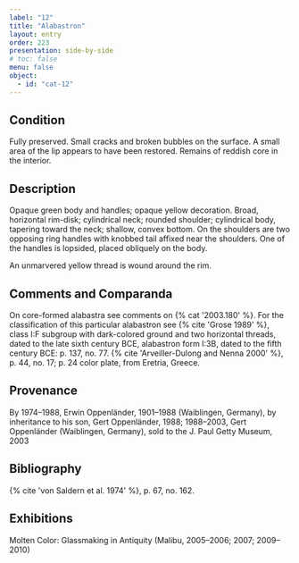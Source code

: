 ```yaml
---
label: "12"
title: "Alabastron"
layout: entry
order: 223
presentation: side-by-side
# toc: false
menu: false
object:
  - id: "cat-12"
---
```


## Condition

Fully preserved. Small cracks and broken bubbles on the surface. A small area of the lip appears to have been restored. Remains of reddish core in the interior.

## Description

Opaque green body and handles; opaque yellow decoration. Broad, horizontal rim-disk; cylindrical neck; rounded shoulder; cylindrical body, tapering toward the neck; shallow, convex bottom. On the shoulders are two opposing ring handles with knobbed tail affixed near the shoulders. One of the handles is lopsided, placed obliquely on the body.

An unmarvered yellow thread is wound around the rim.

## Comments and Comparanda

On core-formed alabastra see comments on {% cat '2003.180' %}. For the classification of this particular alabastron see {% cite 'Grose 1989' %}, class I:F subgroup with dark-colored ground and two horizontal threads, dated to the late sixth century BCE, alabastron form I:3B, dated to the fifth century BCE: p. 137, no. 77. {% cite 'Arveiller-Dulong and Nenna 2000' %}, p. 44, no. 17; p. 24 color plate, from Eretria, Greece.

## Provenance

By 1974–1988, Erwin Oppenländer, 1901–1988 (Waiblingen, Germany), by inheritance to his son, Gert Oppenländer, 1988; 1988–2003, Gert Oppenländer (Waiblingen, Germany), sold to the J. Paul Getty Museum, 2003

## Bibliography

{% cite 'von Saldern et al. 1974' %}, p. 67, no. 162.

## Exhibitions

Molten Color: Glassmaking in Antiquity (Malibu, 2005–2006; 2007; 2009–2010)